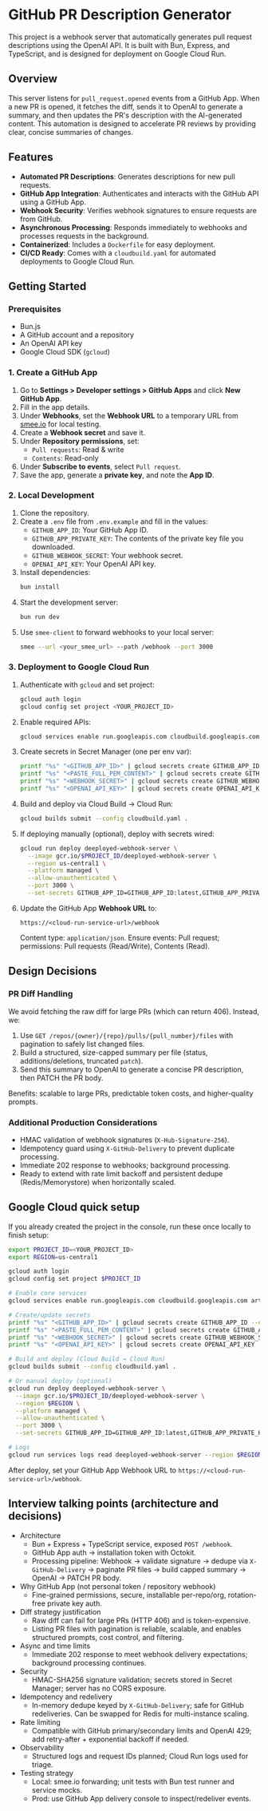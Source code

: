 # GitHub PR Description Generator

This project is a webhook server that automatically generates pull request descriptions using the OpenAI API. It is built with Bun, Express, and TypeScript, and is designed for deployment on Google Cloud Run.

## Overview

This server listens for `pull_request.opened` events from a GitHub App. When a new PR is opened, it fetches the diff, sends it to OpenAI to generate a summary, and then updates the PR's description with the AI-generated content. This automation is designed to accelerate PR reviews by providing clear, concise summaries of changes.

## Features

- **Automated PR Descriptions**: Generates descriptions for new pull requests.
- **GitHub App Integration**: Authenticates and interacts with the GitHub API using a GitHub App.
- **Webhook Security**: Verifies webhook signatures to ensure requests are from GitHub.
- **Asynchronous Processing**: Responds immediately to webhooks and processes requests in the background.
- **Containerized**: Includes a `Dockerfile` for easy deployment.
- **CI/CD Ready**: Comes with a `cloudbuild.yaml` for automated deployments to Google Cloud Run.

## Getting Started

### Prerequisites

- Bun.js
- A GitHub account and a repository
- An OpenAI API key
- Google Cloud SDK (`gcloud`)

### 1. Create a GitHub App

1.  Go to **Settings > Developer settings > GitHub Apps** and click **New GitHub App**.
2.  Fill in the app details.
3.  Under **Webhooks**, set the **Webhook URL** to a temporary URL from [smee.io](https://smee.io) for local testing.
4.  Create a **Webhook secret** and save it.
5.  Under **Repository permissions**, set:
    - `Pull requests`: Read & write
    - `Contents`: Read-only
6.  Under **Subscribe to events**, select `Pull request`.
7.  Save the app, generate a **private key**, and note the **App ID**.

### 2. Local Development

1.  Clone the repository.
2.  Create a `.env` file from `.env.example` and fill in the values:
    - `GITHUB_APP_ID`: Your GitHub App ID.
    - `GITHUB_APP_PRIVATE_KEY`: The contents of the private key file you downloaded.
    - `GITHUB_WEBHOOK_SECRET`: Your webhook secret.
    - `OPENAI_API_KEY`: Your OpenAI API key.
3.  Install dependencies:
    ```bash
    bun install
    ```
4.  Start the development server:
    ```bash
    bun run dev
    ```
5.  Use `smee-client` to forward webhooks to your local server:
    ```bash
    smee --url <your_smee_url> --path /webhook --port 3000
    ```

### 3. Deployment to Google Cloud Run

1.  Authenticate with `gcloud` and set project:
    ```bash
    gcloud auth login
    gcloud config set project <YOUR_PROJECT_ID>
    ```
2.  Enable required APIs:
    ```bash
    gcloud services enable run.googleapis.com cloudbuild.googleapis.com artifactregistry.googleapis.com secretmanager.googleapis.com
    ```
3.  Create secrets in Secret Manager (one per env var):
    ```bash
    printf "%s" "<GITHUB_APP_ID>" | gcloud secrets create GITHUB_APP_ID --data-file=- || gcloud secrets versions add GITHUB_APP_ID --data-file=-
    printf "%s" "<PASTE_FULL_PEM_CONTENT>" | gcloud secrets create GITHUB_APP_PRIVATE_KEY --data-file=- || gcloud secrets versions add GITHUB_APP_PRIVATE_KEY --data-file=-
    printf "%s" "<WEBHOOK_SECRET>" | gcloud secrets create GITHUB_WEBHOOK_SECRET --data-file=- || gcloud secrets versions add GITHUB_WEBHOOK_SECRET --data-file=-
    printf "%s" "<OPENAI_API_KEY>" | gcloud secrets create OPENAI_API_KEY --data-file=- || gcloud secrets versions add OPENAI_API_KEY --data-file=-
    ```
4.  Build and deploy via Cloud Build → Cloud Run:
    ```bash
    gcloud builds submit --config cloudbuild.yaml .
    ```
5.  If deploying manually (optional), deploy with secrets wired:
    ```bash
    gcloud run deploy deeployed-webhook-server \
      --image gcr.io/$PROJECT_ID/deeployed-webhook-server \
      --region us-central1 \
      --platform managed \
      --allow-unauthenticated \
      --port 3000 \
      --set-secrets GITHUB_APP_ID=GITHUB_APP_ID:latest,GITHUB_APP_PRIVATE_KEY=GITHUB_APP_PRIVATE_KEY:latest,GITHUB_WEBHOOK_SECRET=GITHUB_WEBHOOK_SECRET:latest,OPENAI_API_KEY=OPENAI_API_KEY:latest
    ```
6.  Update the GitHub App **Webhook URL** to:
    ```
    https://<cloud-run-service-url>/webhook
    ```
    Content type: `application/json`. Ensure events: Pull request; permissions: Pull requests (Read/Write), Contents (Read).

## Design Decisions

### PR Diff Handling

We avoid fetching the raw diff for large PRs (which can return 406). Instead, we:
1.  Use `GET /repos/{owner}/{repo}/pulls/{pull_number}/files` with pagination to safely list changed files.
2.  Build a structured, size-capped summary per file (status, additions/deletions, truncated `patch`).
3.  Send this summary to OpenAI to generate a concise PR description, then PATCH the PR body.

Benefits: scalable to large PRs, predictable token costs, and higher-quality prompts.

### Additional Production Considerations

- HMAC validation of webhook signatures (`X-Hub-Signature-256`).
- Idempotency guard using `X-GitHub-Delivery` to prevent duplicate processing.
- Immediate 202 response to webhooks; background processing.
- Ready to extend with rate limit backoff and persistent dedupe (Redis/Memorystore) when horizontally scaled.

## Google Cloud quick setup

If you already created the project in the console, run these once locally to finish setup:

```bash
export PROJECT_ID=<YOUR_PROJECT_ID>
export REGION=us-central1

gcloud auth login
gcloud config set project $PROJECT_ID

# Enable core services
gcloud services enable run.googleapis.com cloudbuild.googleapis.com artifactregistry.googleapis.com secretmanager.googleapis.com

# Create/update secrets
printf "%s" "<GITHUB_APP_ID>" | gcloud secrets create GITHUB_APP_ID --data-file=- || gcloud secrets versions add GITHUB_APP_ID --data-file=-
printf "%s" "<PASTE_FULL_PEM_CONTENT>" | gcloud secrets create GITHUB_APP_PRIVATE_KEY --data-file=- || gcloud secrets versions add GITHUB_APP_PRIVATE_KEY --data-file=-
printf "%s" "<WEBHOOK_SECRET>" | gcloud secrets create GITHUB_WEBHOOK_SECRET --data-file=- || gcloud secrets versions add GITHUB_WEBHOOK_SECRET --data-file=-
printf "%s" "<OPENAI_API_KEY>" | gcloud secrets create OPENAI_API_KEY --data-file=- || gcloud secrets versions add OPENAI_API_KEY --data-file=-

# Build and deploy (Cloud Build → Cloud Run)
gcloud builds submit --config cloudbuild.yaml .

# Or manual deploy (optional)
gcloud run deploy deeployed-webhook-server \
  --image gcr.io/$PROJECT_ID/deeployed-webhook-server \
  --region $REGION \
  --platform managed \
  --allow-unauthenticated \
  --port 3000 \
  --set-secrets GITHUB_APP_ID=GITHUB_APP_ID:latest,GITHUB_APP_PRIVATE_KEY=GITHUB_APP_PRIVATE_KEY:latest,GITHUB_WEBHOOK_SECRET=GITHUB_WEBHOOK_SECRET:latest,OPENAI_API_KEY=OPENAI_API_KEY:latest

# Logs
gcloud run services logs read deeployed-webhook-server --region $REGION --limit 100
```

After deploy, set your GitHub App Webhook URL to `https://<cloud-run-service-url>/webhook`.

## Interview talking points (architecture and decisions)

- Architecture
  - Bun + Express + TypeScript service, exposed `POST /webhook`.
  - GitHub App auth → installation token with Octokit.
  - Processing pipeline: Webhook → validate signature → dedupe via `X-GitHub-Delivery` → paginate PR files → build capped summary → OpenAI → PATCH PR body.
- Why GitHub App (not personal token / repository webhook)
  - Fine-grained permissions, secure, installable per-repo/org, rotation-free private key auth.
- Diff strategy justification
  - Raw diff can fail for large PRs (HTTP 406) and is token-expensive.
  - Listing PR files with pagination is reliable, scalable, and enables structured prompts, cost control, and filtering.
- Async and time limits
  - Immediate 202 response to meet webhook delivery expectations; background processing continues.
- Security
  - HMAC-SHA256 signature validation; secrets stored in Secret Manager; server has no CORS exposure.
- Idempotency and redelivery
  - In-memory dedupe keyed by `X-GitHub-Delivery`; safe for GitHub redeliveries. Can be swapped for Redis for multi-instance scaling.
- Rate limiting
  - Compatible with GitHub primary/secondary limits and OpenAI 429; add retry-after + exponential backoff if needed.
- Observability
  - Structured logs and request IDs planned; Cloud Run logs used for triage.
- Testing strategy
  - Local: smee.io forwarding; unit tests with Bun test runner and service mocks.
  - Prod: use GitHub App delivery console to inspect/redeliver events.
